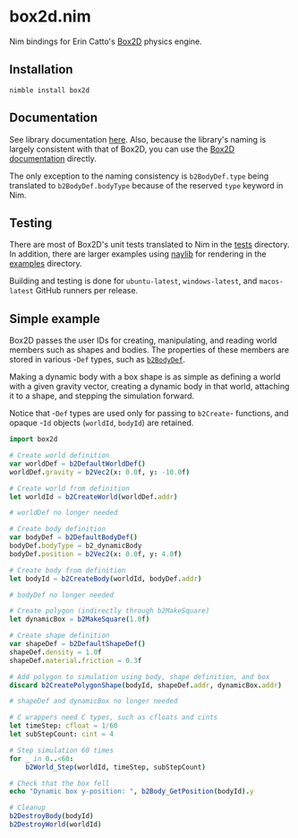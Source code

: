 # box2d.nim

Nim bindings for Erin Catto's [Box2D](https://github.com/erincatto/box2d) physics engine.

## Installation

```
nimble install box2d
```

## Documentation

See library documentation [here](https://jon-edward.github.io/box2d.nim/). Also,
because the library's naming is largely consistent with that of Box2D, you can use the
[Box2D documentation](https://box2d.org/documentation/) directly.

The only exception to the naming consistency is `b2BodyDef.type` being translated to `b2BodyDef.bodyType`
because of the reserved `type` keyword in Nim.

## Testing

There are most of Box2D's unit tests translated to Nim in the
[tests](https://github.com/jon-edward/box2d.nim/tree/main/tests) directory. In addition, there are larger examples
using [naylib](https://github.com/planetis-m/naylib) for rendering in the [examples](https://github.com/jon-edward/box2d.nim/tree/main/examples)
directory.

Building and testing is done for `ubuntu-latest`, `windows-latest`, and `macos-latest` GitHub runners per release.

## Simple example

Box2D passes the user IDs for creating, manipulating, and reading world members such as shapes and bodies. The properties
of these members are stored in various -`Def` types, such as [`b2BodyDef`](https://jon-edward.github.io/box2d.nim/box2d/wrapper.html#b2BodyDef).

Making a dynamic body with a box shape is as simple as defining a world with a given gravity vector, creating a dynamic body in that world,
attaching it to a shape, and stepping the simulation forward.

Notice that -`Def` types are used only for passing to `b2Create`- functions,
and opaque -`Id` objects (`worldId`, `bodyId`) are retained.

```nim
import box2d

# Create world definition
var worldDef = b2DefaultWorldDef()
worldDef.gravity = b2Vec2(x: 0.0f, y: -10.0f)

# Create world from definition
let worldId = b2CreateWorld(worldDef.addr)

# worldDef no longer needed

# Create body definition
var bodyDef = b2DefaultBodyDef()
bodyDef.bodyType = b2_dynamicBody
bodyDef.position = b2Vec2(x: 0.0f, y: 4.0f)

# Create body from definition
let bodyId = b2CreateBody(worldId, bodyDef.addr)

# bodyDef no longer needed

# Create polygon (indirectly through b2MakeSquare)
let dynamicBox = b2MakeSquare(1.0f)

# Create shape definition
var shapeDef = b2DefaultShapeDef()
shapeDef.density = 1.0f
shapeDef.material.friction = 0.3f

# Add polygon to simulation using body, shape definition, and box
discard b2CreatePolygonShape(bodyId, shapeDef.addr, dynamicBox.addr)

# shapeDef and dynamicBox no longer needed

# C wrappers need C types, such as cfloats and cints
let timeStep: cfloat = 1/60
let subStepCount: cint = 4

# Step simulation 60 times
for _ in 0..<60:
    b2World_Step(worldId, timeStep, subStepCount)

# Check that the box fell
echo "Dynamic box y-position: ", b2Body_GetPosition(bodyId).y

# Cleanup
b2DestroyBody(bodyId)
b2DestroyWorld(worldId)
```
